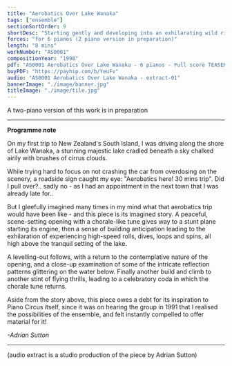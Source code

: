 ```yaml
---
title: "Aerobatics Over Lake Wanaka"
tags: ["ensemble"]
sectionSortOrder: 9
shortDesc: "Starting gently and developing into an exhilarating wild ride in a stunt plane over New Zealand's beautiful Lake Wanaka"
forces: "for 6 pianos (2 piano version in preparation)"
length: "8 mins"
workNumber: "AS0001"
compositionYear: "1998"
pdf: "AS0001 Aerobatics Over Lake Wanaka - 6 pianos - Full score TEASER.pdf"
buyPDF: "https://payhip.com/b/YeuFv"
audio: "AS0001 Aerobatics Over Lake Wanaka - extract-01"
bannerImage: "./image/banner.jpg"
titleImage: "./image/tile.jpg"
---
```


A two-piano version of this work is in preparation

<hr class="h-px border-t-0 bg-transparent bg-gradient-to-r from-transparent via-white to-transparent opacity-60" />

<b>Programme note</b>

On my first trip to New Zealand's South Island, I was driving along the shore of Lake Wanaka, a stunning majestic lake cradled beneath a sky chalked airily with brushes of cirrus clouds.

While trying hard to focus on not crashing the car from overdosing on the scenery, a roadside sign caught my eye: "Aerobatics here! 30 mins trip". Did I pull over?.. sadly no - as I had an appointment in the next town that I was already late for..

But I gleefully imagined many times in my mind what that aerobatics trip would have been like - and this piece is its imagined story. A peaceful, scene-setting opening with a chorale-like tune gives way to a stunt plane starting its engine, then a sense of building anticipation leading to the exhilaration of experiencing high-speed rolls, dives, loops and spins, all high above the tranquil setting of the lake.

A levelling-out follows, with a return to the contemplative nature of the opening, and a close-up examination of some of the intricate reflection patterns glittering on the water below. Finally another build and climb to another stint of flying thrills, leading to a celebratory coda in which the chorale tune returns.

Aside from the story above, this piece owes a debt for its inspiration to Piano Circus itself, since it was on hearing the group in 1991 that I realised the possibilities of the ensemble, and felt instantly compelled to offer material for it!

<i>-Adrian Sutton</i>

<hr class="h-px border-t-0 bg-transparent bg-gradient-to-r from-transparent via-white to-transparent opacity-60" />

(audio extract is a studio production of the piece by Adrian Sutton)
